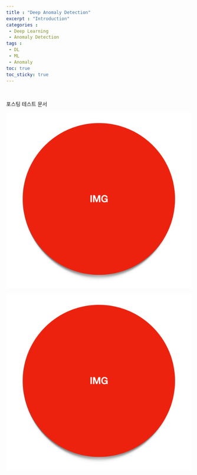 ```yaml
---
title : "Deep Anomaly Detection"
excerpt : "Introduction"
categories :	
 - Deep Learning
 - Anomaly Detection
tags :
 - DL
 - ML
 - Anomaly
toc: true
toc_sticky: true
---
```




<br/>

포스팅 테스트 문서

![img_test](/_posts/tmp.png)



![img_test](/assets/img/tmp.png)

